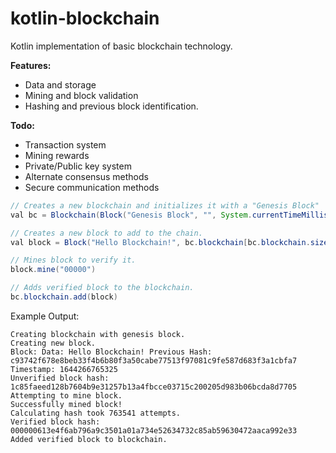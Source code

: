 # kotlin-blockchain

Kotlin implementation of basic blockchain technology.

**Features:**
- Data and storage
- Mining and block validation
- Hashing and previous block identification.

**Todo:**

- Transaction system 
- Mining rewards
- Private/Public key system
- Alternate consensus methods
- Secure communication methods


```java
// Creates a new blockchain and initializes it with a "Genesis Block"
val bc = Blockchain(Block("Genesis Block", "", System.currentTimeMillis()))

// Creates a new block to add to the chain.
val block = Block("Hello Blockchain!", bc.blockchain[bc.blockchain.size -1].hash, System.currentTimeMillis())

// Mines block to verify it.
block.mine("00000")

// Adds verified block to the blockchain.
bc.blockchain.add(block)
```

Example Output:
```
Creating blockchain with genesis block.
Creating new block.
Block: Data: Hello Blockchain! Previous Hash: c93742f678e8beb33f4b6b80f3a50cabe77513f97081c9fe587d683f3a1cbfa7 Timestamp: 1644266765325
Unverified block hash: 1c85faeed128b7604b9e31257b13a4fbcce03715c200205d983b06bcda8d7705
Attempting to mine block.
Successfully mined block!
Calculating hash took 763541 attempts.
Verified block hash: 000000613e4f6ab796a9c3501a01a734e52634732c85ab59630472aaca992e33
Added verified block to blockchain.
```
